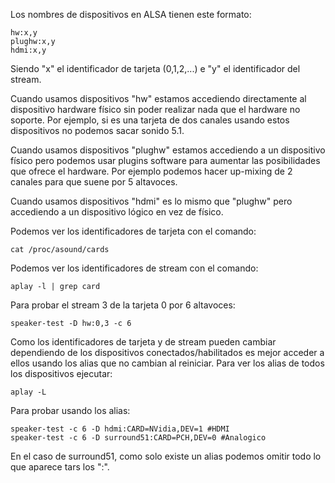 Los nombres de dispositivos en ALSA tienen este formato:

	hw:x,y
	plughw:x,y
	hdmi:x,y

Siendo "x" el identificador de tarjeta (0,1,2,...) e "y" el identificador del stream.

Cuando usamos dispositivos "hw" estamos accediendo directamente al dispositivo hardware físico sin poder realizar nada que el hardware no soporte. Por ejemplo, si es una tarjeta de dos canales usando estos dispositivos no podemos sacar sonido 5.1.

Cuando usamos dispositivos "plughw" estamos accediendo a un dispositivo físico pero podemos usar plugins software para aumentar las posibilidades que ofrece el hardware. Por ejemplo podemos hacer up-mixing de 2 canales para que suene por 5 altavoces.

Cuando usamos dispositivos "hdmi" es lo mismo que "plughw" pero accediendo a un dispositivo lógico en vez de físico.

Podemos ver los identificadores de tarjeta con el comando:

	cat /proc/asound/cards

Podemos ver los identificadores de stream con el comando:

	aplay -l | grep card

Para probar el stream 3 de la tarjeta 0 por 6 altavoces:

	speaker-test -D hw:0,3 -c 6

Como los identificadores de tarjeta y de stream pueden cambiar dependiendo de los dispositivos conectados/habilitados es mejor acceder a ellos usando los alias que no cambian al reiniciar. Para ver los alias de todos los dispositivos ejecutar:

	aplay -L

Para probar usando los alias:

	speaker-test -c 6 -D hdmi:CARD=NVidia,DEV=1 #HDMI
	speaker-test -c 6 -D surround51:CARD=PCH,DEV=0 #Analogico

En el caso de surround51, como solo existe un alias podemos omitir todo lo que aparece tars los ":".